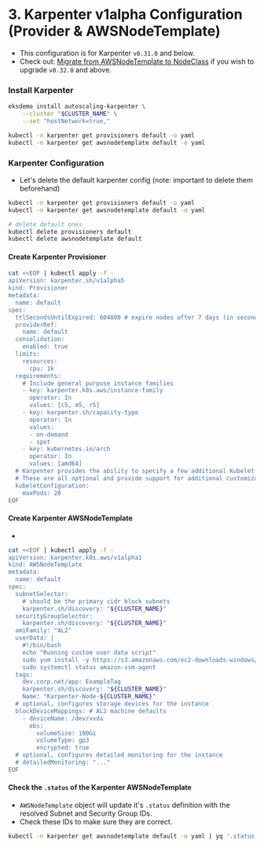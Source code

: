 # 3. Karpenter v1alpha Configuration (Provider & AWSNodeTemplate)

- This configuration is for Karpenter `v0.31.0` and below.
- Check out: [Migrate from AWSNodeTemplate to NodeClass](../migrate-from-awsnodetemplate-to-nodeclass.md) if you wish to upgrade `v0.32.0` and above.

### Install Karpenter

```bash
eksdemo install autoscaling-karpenter \
    --cluster "$CLUSTER_NAME" \
    --set "hostNetwork=true,"

kubectl -n karpenter get provisioners default -o yaml
kubectl -n karpenter get awsnodetemplate default -o yaml
```

### Karpenter Configuration

- Let's delete the default karpenter config (note: important to delete them beforehand)

```bash
kubectl -n karpenter get provisioners default -o yaml
kubectl -n karpenter get awsnodetemplate default -o yaml

# delete default ones
kubectl delete provisioners default
kubectl delete awsnodetemplate default

```

#### Create Karpenter Provisioner

```bash
cat <<EOF | kubectl apply -f -
apiVersion: karpenter.sh/v1alpha5
kind: Provisioner
metadata:
  name: default
spec:
  ttlSecondsUntilExpired: 604800 # expire nodes after 7 days (in seconds) = 7 * 60 * 60 * 24
  providerRef:
    name: default
  consolidation:
    enabled: true
  limits:
    resources:
      cpu: 1k
  requirements:
    # Include general purpose instance families
    - key: karpenter.k8s.aws/instance-family
      operator: In
      values: [c5, m5, r5]
    - key: karpenter.sh/capacity-type
      operator: In
      values:
      - on-demand
      - spot
    - key: kubernetes.io/arch
      operator: In
      values: [amd64]
  # Karpenter provides the ability to specify a few additional Kubelet args.
  # These are all optional and provide support for additional customization and use cases.
  kubeletConfiguration:
    maxPods: 20
EOF

```

#### Create Karpenter AWSNodeTemplate

-

```bash
cat <<EOF | kubectl apply -f -
apiVersion: karpenter.k8s.aws/v1alpha1
kind: AWSNodeTemplate
metadata:
  name: default
spec:
  subnetSelector:
    # should be the primary cidr block subnets
    karpenter.sh/discovery: "${CLUSTER_NAME}"
  securityGroupSelector:
    karpenter.sh/discovery: "${CLUSTER_NAME}"
  amiFamily: "AL2"
  userData: |
    #!/bin/bash
    echo "Running custom user data script"
    sudo yum install -y https://s3.amazonaws.com/ec2-downloads-windows/SSMAgent/latest/linux_amd64/amazon-ssm-agent.rpm
    sudo systemctl status amazon-ssm-agent
  tags:
    dev.corp.net/app: ExampleTag
    karpenter.sh/discovery: "${CLUSTER_NAME}"
    Name: "Karpenter-Node-${CLUSTER_NAME}"
  # optional, configures storage devices for the instance
  blockDeviceMappings: # AL2 machine defaults
    - deviceName: /dev/xvda
      ebs:
        volumeSize: 100Gi
        volumeType: gp3
        encrypted: true
  # optional, configures detailed monitoring for the instance
  # detailedMonitoring: "..."
EOF
```

#### Check the `.status` of the Karpenter AWSNodeTemplate

- `AWSNodeTemplate` object will update it's `.status` definition with the resolved Subnet and Security Group IDs.
- Check these IDs to make sure they are correct.

```bash
kubectl -n karpenter get awsnodetemplate default -o yaml | yq '.status'
```
